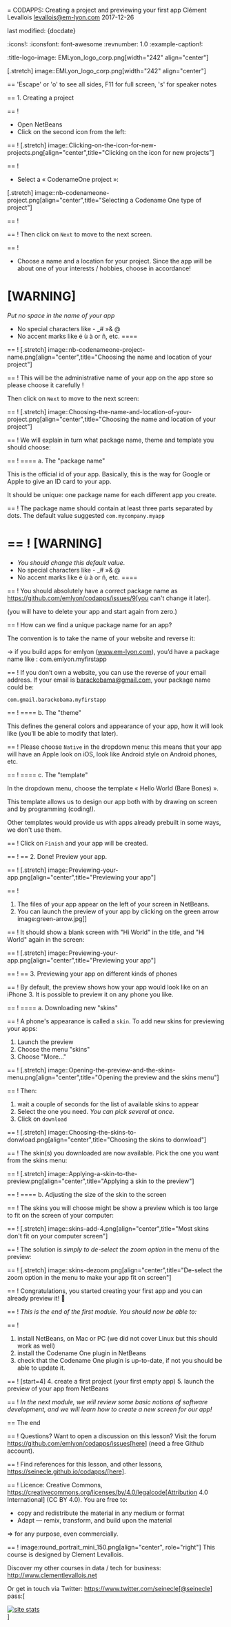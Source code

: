 = CODAPPS: Creating a project and previewing your first app
Clément Levallois <levallois@em-lyon.com>
2017-12-26

last modified: {docdate}

:icons!:
:iconsfont:   font-awesome
:revnumber: 1.0
:example-caption!:

:title-logo-image: EMLyon_logo_corp.png[width="242" align="center"]

[.stretch]
image::EMLyon_logo_corp.png[width="242" align="center"]


==  'Escape' or 'o' to see all sides, F11 for full screen, 's' for speaker notes

==  1. Creating a project

==  !
- Open NetBeans
- Click on the second icon from the left:

==  !
[.stretch]
image::Clicking-on-the-icon-for-new-projects.png[align="center",title="Clicking on the icon for new projects"]


==  !
- Select a « CodenameOne project »:

[.stretch]
image::nb-codenameone-project.png[align="center",title="Selecting a Codename One type of project"]

==  !


==  !
Then click on `Next` to move to the next screen.

==  !
- Choose a name and a location for your project. Since the app will be about one of your interests / hobbies, choose in accordance!

[WARNING]
====
*Put no space in the name of your app*

- No special characters like - _# »& @
- No accent marks like é ù à or ñ, etc.
====

==  !
[.stretch]
image::nb-codenameone-project-name.png[align="center",title="Choosing the name and location of your project"]


==  !
This will be the administrative name of your app on the app store so please choose it carefully !

Then click on `Next` to move to the next screen:

==  !
[.stretch]
image::Choosing-the-name-and-location-of-your-project.png[align="center",title="Choosing the name and location of your project"]


==  !
We will explain in turn what package name, theme and template you should choose:

==  !
==== a. The "package name"

This is the official id of your app. Basically, this is the way for Google or Apple to give an ID card to your app.

It should be unique: one package name for each different app you create.

==  !
The package name should contain at least three parts separated by dots. The default value suggested `com.mycompany.myapp`

==  !
[WARNING]
====
- *You should change this default value*.
- No special characters like - _# »& @
- No accent marks like é ù à or ñ, etc.
====

==  !
You should absolutely have a correct package name as https://github.com/emlyon/codapps/issues/9[you can't change it later].

(you will have to delete your app and start again from zero.)

==  !
How can we find a unique package name for an app?

The convention is to take the name of your website and reverse it:

-> if you build apps for emlyon (www.em-lyon.com), you’d have a package name like : com.emlyon.myfirstapp

==  !
If you don’t own a website, you can use the reverse of your email address. If your email is barackobama@gmail.com, your package name could be:

`com.gmail.barackobama.myfirstapp`

==  !
==== b. The "theme"

This defines the general colors and appearance of your app, how it will look like (you’ll be able to modify that later).

==  !
Please choose `Native` in the dropdown menu: this means that your app will have an Apple look on iOS, look like Android style on Android phones, etc.

==  !
==== c. The "template"

In the dropdown menu, choose the template « Hello World (Bare Bones) ».

This template allows us to design our app both with by drawing on screen and by programming (coding!).

Other templates would provide us with apps already prebuilt in some ways, we don't use them.

==  !
Click on `Finish` and your app will be created.

==  !
==  2. Done! Preview your app.

==  !
[.stretch]
image::Previewing-your-app.png[align="center",title="Previewing your app"]


==  !
1. The files of your app appear on the left of your screen in NetBeans.
2. You can launch the preview of your app by clicking on the green arrow image:green-arrow.jpg[]

==  !
It should show a blank screen with "Hi World" in the title, and "Hi World" again in the screen:

==  !
[.stretch]
image::Previewing-your-app.png[align="center",title="Previewing your app"]


==  !
==  3. Previewing your app on different kinds of phones

==  !
By default, the preview shows how your app would look like on an iPhone 3. It is possible to preview it on any phone you like.

==  !
==== a. Downloading new "skins"

==  !
A phone's appearance is called a `skin`. To add new skins for previewing your apps:

1. Launch the preview
2. Choose the menu "skins"
3. Choose "More..."

==  !
[.stretch]
image::Opening-the-preview-and-the-skins-menu.png[align="center",title="Opening the preview and the skins menu"]


==  !
Then:
1. wait a couple of seconds for the list of available skins to appear
2. Select the one you need. *You can pick several at once*.
3. Click on `download`

==  !
[.stretch]
image::Choosing-the-skins-to-donwload.png[align="center",title="Choosing the skins to donwload"]


==  !
The skin(s) you downloaded are now available. Pick the one you want from the skins menu:

==  !
[.stretch]
image::Applying-a-skin-to-the-preview.png[align="center",title="Applying a skin to the preview"]


==  !
==== b. Adjusting the size of the skin to the screen

==  !
The skins you will choose might be show a preview which is too large to fit on the screen of your computer:

==  !
[.stretch]
image::skins-add-4.png[align="center",title="Most skins don't fit on your computer screen"]


==  !
The solution is *simply to de-select the zoom option* in the menu of the preview:

==  !
[.stretch]
image::skins-dezoom.png[align="center",title="De-select the zoom option in the menu to make your app fit on screen"]



==  !
Congratulations, you started creating your first app and you can already preview it! 🎉

==  !
*This is the end of the first module. You should now be able to:*

==  !
1. install NetBeans, on Mac or PC (we did not cover Linux but this should work as well)
2. install the Codename One plugin in NetBeans
3. check that the Codename One plugin is up-to-date, if not you should be able to update it.

==  !
[start=4]
4. create a first project (your first empty app)
5. launch the preview of your app from NetBeans

==  !
*In the next module, we will review some basic notions of software development, and we will learn how to create a new screen for our app!*

==  The end

==  !
Questions? Want to open a discussion on this lesson? Visit the forum https://github.com/emlyon/codapps/issues[here] (need a free Github account).

==  !
Find references for this lesson, and other lessons, https://seinecle.github.io/codapps/[here].

==  !
Licence: Creative Commons, https://creativecommons.org/licenses/by/4.0/legalcode[Attribution 4.0 International] (CC BY 4.0).
You are free to:

- copy and redistribute the material in any medium or format
- Adapt — remix, transform, and build upon the material

=> for any purpose, even commercially.

==  !
image:round_portrait_mini_150.png[align="center", role="right"]
This course is designed by Clement Levallois.

Discover my other courses in data / tech for business: http://www.clementlevallois.net

Or get in touch via Twitter: https://www.twitter.com/seinecle[@seinecle]
pass:[    <!-- Start of StatCounter Code for Default Guide -->
    <script type="text/javascript">
        var sc_project = 11592657;
        var sc_invisible = 1;
        var sc_security = "11592657";
        var scJsHost = (("https:" == document.location.protocol) ?
            "https://secure." : "http://www.");
        document.write("<sc" + "ript type='text/javascript' src='" +
            scJsHost +
            "statcounter.com/counter/counter.js'></" + "script>");
    </script>
    <noscript><div class="statcounter"><a title="site stats"
    href="http://statcounter.com/" target="_blank"><img
    class="statcounter"
    src="//c.statcounter.com/11592657/0/11592657/1/" alt="site
    stats"></a></div></noscript>
    <!-- End of StatCounter Code for Default Guide -->]

